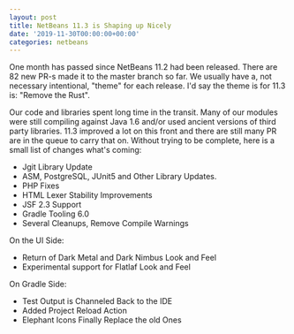 ```yaml
---
layout: post
title: NetBeans 11.3 is Shaping up Nicely
date: '2019-11-30T00:00:00+00:00'
categories: netbeans
---
```

One month has passed since NetBeans 11.2 had been released. There are 82 new PR-s made it to the master branch so far. We usually have a, not necessary intentional, "theme" for each release. I'd say the theme is for 11.3 is: "Remove the Rust".

Our code and libraries spent long time in the transit. Many of our modules were still compiling against Java 1.6 and/or used ancient versions of third party libraries. 11.3 improved a lot on this front and there are still many PR are in the queue to carry that on. 
Without trying to be complete, here is a small list of changes what's coming:

- Jgit Library Update
- ASM, PostgreSQL, JUnit5 and Other Library Updates.
- PHP Fixes
- HTML Lexer Stability Improvements
- JSF 2.3 Support
- Gradle Tooling 6.0
- Several Cleanups, Remove Compile Warnings

On the UI Side:
- Return of Dark Metal and Dark Nimbus Look and Feel
- Experimental support for Flatlaf Look and Feel

On Gradle Side:
- Test Output is Channeled Back to the IDE
- Added Project Reload Action
- Elephant Icons Finally Replace the old Ones
